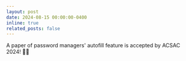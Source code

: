 ```yaml
---
layout: post
date: 2024-08-15 00:00:00-0400
inline: true
related_posts: false
---
```


A paper of password managers' autofill feature is accepted by ACSAC 2024! 🥳🎉
